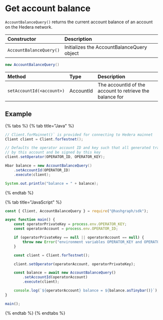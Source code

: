 # Get account balance

`AccountBalanceQuery()` returns the current account balance of an account on the Hedera network. 

| Constructor | Description |
| :--- | :--- |
| `AccountBalanceQuery()` | Initializes the AccountBalanceQuery object |

```java
new AccountBalanceQuery()
```

| Method | Type | Description |
| :--- | :--- | :--- |
| `setAccountId(<account>)` | AccountId | The accountId of the account to retrieve the balance for |

## Example

{% tabs %}
{% tab title="Java" %}
```java
// Client.forMainnet()` is provided for connecting to Hedera mainnet
Client client = Client.forTestnet();

// Defaults the operator account ID and key such that all generated transactions will be paid for
// by this account and be signed by this key
client.setOperator(OPERATOR_ID, OPERATOR_KEY);

Hbar balance = new AccountBalanceQuery()
    .setAccountId(OPERATOR_ID)
    .execute(client);

System.out.println("balance = " + balance);
```
{% endtab %}

{% tab title="JavaScript" %}
```javascript
const { Client, AccountBalanceQuery } = require("@hashgraph/sdk");

async function main() {
    const operatorPrivateKey = process.env.OPERATOR_KEY;
    const operatorAccount = process.env.OPERATOR_ID;

    if (operatorPrivateKey == null || operatorAccount == null) {
        throw new Error("environment variables OPERATOR_KEY and OPERATOR_ID must be present");
    }

    const client = Client.forTestnet();

    client.setOperator(operatorAccount, operatorPrivateKey);

    const balance = await new AccountBalanceQuery()
        .setAccountId(operatorAccount)
        .execute(client);

    console.log(`${operatorAccount} balance = ${balance.asTinybar()}`);
}

main();
```
{% endtab %}
{% endtabs %}

